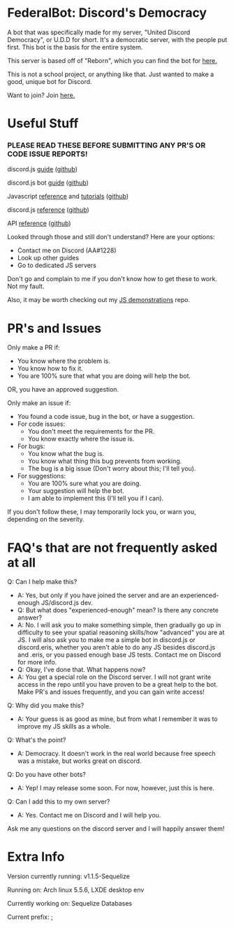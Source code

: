 # FederalBot: Discord's Democracy

A bot that was specifically made for my server, "United Discord Democracy", or U.D.D for short. It's a democratic server, with the people put first. This bot is the basis for the entire system.

This server is based off of "Reborn", which you can find the bot for [here.](https://github.com/Lunerr/reborn)

This is not a school project, or anything like that. Just wanted to make a good, unique bot for Discord.

Want to join? Join [here.](https://discord.gg/M672RYY)

# Useful Stuff

### PLEASE READ THESE BEFORE SUBMITTING ANY PR'S OR CODE ISSUE REPORTS!

discord.js [guide](https://www.discordjs.guide) ([github](https://github.com/discordjs/guide))

discord.js bot [guide](https://www.anidiots.guide) ([github](https://github.com/AnIdiotsGuide/discordjs-bot-guide))

Javascript [reference](https://developer.mozilla.org/en-US/docs/Web/JavaScript/Reference) and [tutorials](https://developer.mozilla.org/en-US/docs/Web/JavaScript/) ([github](https://github.com/mdn))

discord.js [reference](https://discord.js.org) ([github](https://www.github.com/discordjs/discord.js))

API [reference](https://www.discordapp.com/developers/docs/intro) ([github](https://github.com/discordapp/discord-api-docs))

Looked through those and still don't understand? Here are your options:
* Contact me on Discord (AA#1228)
* Look up other guides
* Go to dedicated JS servers

Don't go and complain to me if you don't know how to get these to work. Not my fault.

Also, it may be worth checking out my [JS demonstrations](https://github.com/spergmoment/js-demonstrations) repo.
# PR's and Issues

Only make a PR if:
* You know where the problem is.
* You know how to fix it.
* You are 100% sure that what you are doing will help the bot.

OR, you have an approved suggestion.

Only make an issue if:
* You found a code issue, bug in the bot, or have a suggestion.
* For code issues:
  * You don't meet the requirements for the PR.
  * You know exactly where the issue is.
* For bugs:
  * You know what the bug is.
  * You know what thing this bug prevents from working.
  * The bug is a big issue (Don't worry about this; I'll tell you).
* For suggestions:
  * You are 100% sure what you are doing.
  * Your suggestion will help the bot.
  * I am able to implement this (I'll tell you if I can).

If you don't follow these, I may temporarily lock you, or warn you, depending on the severity.
# FAQ's that are not frequently asked at all

Q: Can I help make this?
* A: Yes, but only if you have joined the server and are an experienced-enough JS/discord.js dev. 
* Q: But what does "experienced-enough" mean? Is there any concrete answer?
* A: No. I will ask you to make something simple, then gradually go up in difficulty to see your spatial reasoning skills/how "advanced" you are at JS. I will also ask you to make me a simple bot in discord.js or discord.eris, whether you aren't able to do any JS besides discord.js and .eris, or you passed enough base JS tests. Contact me on Discord for more info.
* Q: Okay, I've done that. What happens now?
* A: You get a special role on the Discord server. I will not grant write access in the repo until you have proven to be a great help to the bot. Make PR's and issues frequently, and you can gain write access!

Q: Why did you make this?
* A: Your guess is as good as mine, but from what I remember it was to improve my JS skills as a whole.

Q: What's the point?
* A: Democracy. It doesn't work in the real world because free speech was a mistake, but works great on discord.

Q: Do you have other bots?
* A: Yep! I may release some soon. For now, however, just this is here.

Q: Can I add this to my own server?
* A: Yes. Contact me on Discord and I will help you.

Ask me any questions on the discord server and I will happily answer them!
# Extra Info

Version currently running: v1.1.5-Sequelize

Running on: Arch linux 5.5.6, LXDE desktop env

Currently working on: Sequelize Databases

Current prefix: ;
